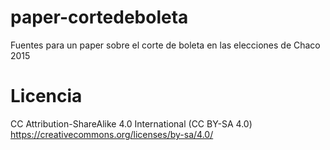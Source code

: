 # paper-cortedeboleta
Fuentes para un paper sobre el corte de boleta en las elecciones de Chaco 2015

# Licencia

CC Attribution-ShareAlike 4.0 International (CC BY-SA 4.0)
https://creativecommons.org/licenses/by-sa/4.0/
